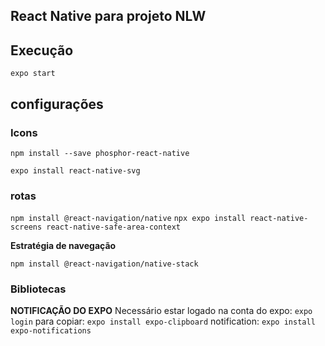 ## React Native para projeto NLW

## Execução

```expo start```


## configurações
### Icons

```npm install --save phosphor-react-native```

```expo install react-native-svg```

### rotas


```npm install @react-navigation/native```
```npx expo install react-native-screens react-native-safe-area-context```

**Estratégia de navegação**

```npm install @react-navigation/native-stack```


### Bibliotecas

**NOTIFICAÇÃO DO EXPO**
Necessário estar logado na conta do expo: ```expo login```
para copiar: ```expo install expo-clipboard```
notification: ```expo install expo-notifications```